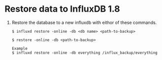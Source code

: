 # Restore data to InfluxDB 1.8

1. Restore the database to a new influxdb with eithor of these commands.
    ```
    $ influxd restore -online -db <db name> <path-to-backup>

    $ restore -online -db <path-to-backup>

    Example
    $ influxd restore -online -db everything /influx_backup/everything
    ```
